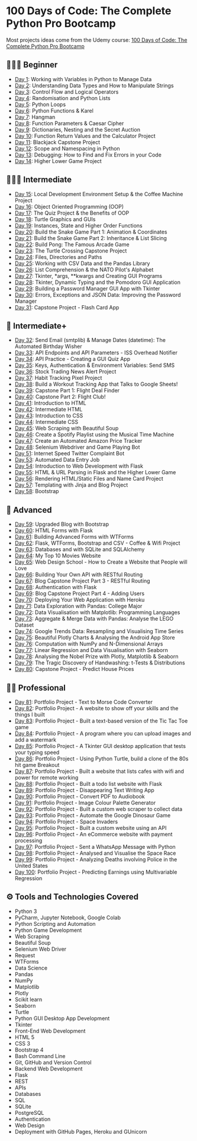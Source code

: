 # 100 Days of Code: The Complete Python Pro Bootcamp


Most projects ideas come from the Udemy course: [100 Days of Code: The Complete Python Pro Bootcamp](https://www.udemy.com/course/100-days-of-code/)


## 👨🏻‍🎓 Beginner
- [Day 1](https://github.com/soh-123/100DaysOfCoding/tree/main/Day_001): Working with Variables in Python to Manage Data
- [Day 2](https://github.com/soh-123/100DaysOfCoding/tree/main/Day_002): Understanding Data Types and How to Manipulate Strings
- [Day 3](https://github.com/soh-123/100DaysOfCoding/tree/main/Day_003): Control Flow and Logical Operators
- [Day 4](https://github.com/soh-123/100DaysOfCoding/tree/main/Day_004): Randomisation and Python Lists
- [Day 5](https://github.com/soh-123/100DaysOfCoding/tree/main/Day_005): Python Loops
- [Day 6](https://github.com/soh-123/100DaysOfCoding/tree/main/Day_006): Python Functions & Karel
- [Day 7](https://github.com/soh-123/100DaysOfCoding/tree/main/Day_007): Hangman
- [Day 8](https://github.com/soh-123/100DaysOfCoding/tree/main/Day_008): Function Parameters & Caesar Cipher
- [Day 9](https://github.com/soh-123/100DaysOfCoding/tree/main/Day_009): Dictionaries, Nesting and the Secret Auction
- [Day 10](https://github.com/soh-123/100DaysOfCoding/tree/main/Day_010): Function Return Values and the Calculator Project
- [Day 11](https://github.com/soh-123/100DaysOfCoding/tree/main/Day_011): Blackjack Capstone Project
- [Day 12](https://github.com/soh-123/100DaysOfCoding/tree/main/Day_012): Scope and Namespacing in Python
- [Day 13](https://github.com/soh-123/100DaysOfCoding/tree/main/Day_013): Debugging: How to Find and Fix Errors in your Code
- [Day 14](https://github.com/soh-123/100DaysOfCoding/tree/main/Day_014): Higher Lower Game Project
## 🏋🏻‍♂️ Intermediate
- [Day 15](https://github.com/soh-123/100DaysOfCoding/tree/main/Day_015): Local Development Environment Setup & the Coffee Machine Project
- [Day 16](https://github.com/soh-123/100DaysOfCoding/tree/main/Day_016): Object Oriented Programming (OOP)
- [Day 17](https://github.com/soh-123/100DaysOfCoding/tree/main/Day_017): The Quiz Project & the Benefits of OOP
- [Day 18](https://github.com/soh-123/100DaysOfCoding/tree/main/Day_018): Turtle Graphics and GUIs
- [Day 19](https://github.com/soh-123/100DaysOfCoding/tree/main/Day_019): Instances, State and Higher Order Functions
- [Day 20](https://github.com/soh-123/100DaysOfCoding/tree/main/Day_020-021_SnakeGame): Build the Snake Game Part 1: Animation & Coordinates
- [Day 21](https://github.com/soh-123/100DaysOfCoding/tree/main/Day_020-021_SnakeGame): Build the Snake Game Part 2: Inheritance & List Slicing
- [Day 22](https://github.com/soh-123/100DaysOfCoding/tree/main/Day_022-PongGame): Build Pong: The Famous Arcade Game
- [Day 23](https://github.com/soh-123/100DaysOfCoding/tree/main/Day_023-Capstone%20Project): The Turtle Crossing Capstone Project
- [Day 24](https://github.com/soh-123/100DaysOfCoding/tree/main/Day_024): Files, Directories and Paths
- [Day 25](https://github.com/soh-123/100DaysOfCoding/tree/main/Day_025): Working with CSV Data and the Pandas Library
- [Day 26](https://github.com/soh-123/100DaysOfCoding/tree/main/Day_026): List Comprehension & the NATO Pilot's Alphabet
- [Day 27](https://github.com/soh-123/100DaysOfCoding/tree/main/Day_027): Tkinter, *args, **kwargs and Creating GUI Programs
- [Day 28](https://github.com/soh-123/100DaysOfCoding/tree/main/Day_028): Tkinter, Dynamic Typing and the Pomodoro GUI Application
- [Day 29](https://github.com/soh-123/100DaysOfCoding/tree/main/Day_029): Building a Password Manager GUI App with Tkinter
- [Day 30](https://github.com/soh-123/100DaysOfCoding/tree/main/Day_030): Errors, Exceptions and JSON Data: Improving the Password Manager
- [Day 31](https://github.com/soh-123/100DaysOfCoding/tree/main/Day_031): Capstone Project - Flash Card App
## 💪 Intermediate+
- [Day 32](https://github.com/soh-123/100DaysOfCoding/tree/main/Day_032): Send Email (smtplib) & Manage Dates (datetime): The Automated Birthday Wisher
- [Day 33](https://github.com/soh-123/100DaysOfCoding/tree/main/Day_033): API Endpoints and API Parameters - ISS Overhead Notifier
- [Day 34](https://github.com/soh-123/100DaysOfCoding/tree/main/Day_034): API Practice - Creating a GUI Quiz App
- [Day 35](https://github.com/soh-123/100DaysOfCoding/tree/main/Day_035): Keys, Authentication & Environment Variables: Send SMS
- [Day 36](https://github.com/soh-123/100DaysOfCoding/tree/main/Day_036): Stock Trading News Alert Project
- [Day 37](https://github.com/soh-123/100DaysOfCoding/tree/main/Day_037): Habit Tracking Pixel Project
- [Day 38](https://github.com/soh-123/100DaysOfCoding/tree/main/Day_038): Build a Workout Tracking App that Talks to Google Sheets!
- [Day 39](https://github.com/soh-123/100DaysOfCoding/tree/main/Day_039%2B040%20(Capstone%20Project)): Capstone Part 1: Flight Deal Finder
- [Day 40](https://github.com/soh-123/100DaysOfCoding/tree/main/Day_039%2B040%20(Capstone%20Project)): Capstone Part 2: Flight Club!
- [Day 41](https://github.com/soh-123/100DaysOfCoding/tree/main/Day_041-042-043-044): Introduction to HTML
- [Day 42](https://github.com/soh-123/100DaysOfCoding/tree/main/Day_041-042-043-044): Intermediate HTML
- [Day 43](https://github.com/soh-123/100DaysOfCoding/tree/main/Day_041-042-043-044): Introduction to CSS
- [Day 44](https://github.com/soh-123/100DaysOfCoding/tree/main/Day_041-042-043-044): Intermediate CSS
- [Day 45](https://github.com/soh-123/100DaysOfCoding/tree/main/Day_045): Web Scraping with Beautiful Soup
- [Day 46](https://github.com/soh-123/100DaysOfCoding/tree/main/Day_046): Create a Spotify Playlist using the Musical Time Machine
- [Day 47](https://github.com/soh-123/100DaysOfCoding/tree/main/Day_047): Create an Automated Amazon Price Tracker
- [Day 48](https://github.com/soh-123/100DaysOfCoding/tree/main/Day_048): Selenium Webdriver and Game Playing Bot
- [Day 51](https://github.com/soh-123/100DaysOfCoding/tree/main/Day_051): Internet Speed Twitter Complaint Bot
- [Day 53](https://github.com/soh-123/100DaysOfCoding/tree/main/Day_053): Automated Data Entry Job
- [Day 54](https://github.com/soh-123/100DaysOfCoding/tree/main/Day_054): Introduction to Web Development with Flask
- [Day 55](https://github.com/soh-123/100DaysOfCoding/tree/main/Day_055): HTML & URL Parsing in Flask and the Higher Lower Game
- [Day 56](https://github.com/soh-123/100DaysOfCoding/tree/main/Day_056): Rendering HTML/Static Files and Name Card Project
- [Day 57](https://github.com/soh-123/100DaysOfCoding/tree/main/Day_057): Templating with Jinja and Blog Project
- [Day 58](https://github.com/soh-123/100DaysOfCoding/tree/main/Day_058): Bootstrap
## 🚀 Advanced
- [Day 59](https://github.com/soh-123/100DaysOfCoding/tree/main/Day_059-060(Capstone%20Project)): Upgraded Blog with Bootstrap
- [Day 60](https://github.com/soh-123/100DaysOfCoding/tree/main/Day_059-060(Capstone%20Project)): HTML Forms with Flask
- [Day 61](https://github.com/soh-123/100DaysOfCoding/tree/main/Day_061): Building Advanced Forms with WTForms
- [Day 62](https://github.com/soh-123/100DaysOfCoding/tree/main/Day_062): Flask, WTForms, Bootstrap and CSV - Coffee & Wifi Project
- [Day 63](https://github.com/soh-123/100DaysOfCoding/tree/main/Day_063): Databases and with SQLite and SQLAlchemy
- [Day 64](https://github.com/soh-123/100DaysOfCoding/tree/main/Day_064): My Top 10 Movies Website
- [Day 65](https://github.com/soh-123/100DaysOfCoding/tree/main/Day_066): Web Design School - How to Create a Website that People will Love
- [Day 66](https://github.com/soh-123/100DaysOfCoding/tree/main/Day_066): Building Your Own API with RESTful Routing
- [Day 67](https://github.com/soh-123/100DaysOfCoding/tree/main/Day_067): Blog Capstone Project Part 3 - RESTful Routing
- [Day 68](https://github.com/soh-123/100DaysOfCoding/tree/main/Day_068): Authentication with Flask
- [Day 69](https://github.com/soh-123/100DaysOfCoding/tree/main/Day_069): Blog Capstone Project Part 4 - Adding Users
- [Day 70](https://github.com/soh-123/100DaysOfCoding/tree/main/Day_069): Deploying Your Web Application with Heroku
- [Day 71](https://github.com/soh-123/100DaysOfCoding/tree/main/Day_071): Data Exploration with Pandas: College Major
- [Day 72](https://github.com/soh-123/100DaysOfCoding/tree/main/Day_072): Data Visualisation with Matplotlib: Programming Languages
- [Day 73](https://github.com/soh-123/100DaysOfCoding/tree/main/Day_073): Aggregate & Merge Data with Pandas: Analyse the LEGO Dataset
- [Day 74](https://github.com/soh-123/100DaysOfCoding/tree/main/Day_074): Google Trends Data: Resampling and Visualising Time Series
- [Day 75](https://github.com/soh-123/100DaysOfCoding/tree/main/Day_075): Beautiful Plotly Charts & Analysing the Android App Store
- [Day 76](https://github.com/soh-123/100DaysOfCoding/tree/main/Day_076): Computation with NumPy and N-Dimensional Arrays
- [Day 77](https://github.com/soh-123/100DaysOfCoding/tree/main/Day_077): Linear Regression and Data Visualisation with Seaborn
- [Day 78](https://github.com/soh-123/100DaysOfCoding/tree/main/Day_078): Analysing the Nobel Prize with Plotly, Matplotlib & Seaborn
- [Day 79](https://github.com/soh-123/100DaysOfCoding/tree/main/Day_079): The Tragic Discovery of Handwashing: t-Tests & Distributions
- [Day 80](https://github.com/soh-123/100DaysOfCoding/tree/main/Day_080(Capstone%20Project)): Capstone Project - Predict House Prices
## 👨‍💻 Professional
- [Day 81](https://github.com/soh-123/100DaysOfCoding/tree/main/Day_081): Portfolio Project - Text to Morse Code Converter
- [Day 82](https://sohierlotfy.com/): Portfolio Project - A website to show off your skills and the things I built
- [Day 83](https://github.com/soh-123/100DaysOfCoding/tree/main/Day_083): Portfolio Project - Built a text-based version of the Tic Tac Toe game
- [Day 84](https://github.com/soh-123/100DaysOfCoding/tree/main/Day_084): Portfolio Project - A program where you can upload images and add a watermark
- [Day 85](https://github.com/soh-123/100DaysOfCoding/tree/main/Day_085): Portfolio Project - A Tkinter GUI desktop application that tests your typing speed
- [Day 86](https://github.com/soh-123/100DaysOfCoding/tree/main/Day_086): Portfolio Project - Using Python Turtle, build a clone of the 80s hit game Breakout
- [Day 87](https://github.com/soh-123/100DaysOfCoding/tree/main/Day_087): Portfolio Project - Built a website that lists cafes with wifi and power for remote working
- [Day 88](https://github.com/soh-123/100DaysOfCoding/tree/main/Day_088): Portfolio Project - Built a todo list website with Flask
- [Day 89](https://github.com/soh-123/100DaysOfCoding/tree/main/Day_089): Portfolio Project - Disappearing Text Writing App
- [Day 90](https://github.com/soh-123/100DaysOfCoding/tree/main/Day_090): Portfolio Project - Convert PDF to Audiobook
- [Day 91](https://github.com/soh-123/100DaysOfCoding/tree/main/Day_091): Portfolio Project - Image Colour Palette Generator
- [Day 92](https://github.com/soh-123/100DaysOfCoding/tree/main/Day_092): Portfolio Project - Built a custom web scraper to collect data
- [Day 93](https://github.com/soh-123/100DaysOfCoding/tree/main/Day_093): Portfolio Project - Automate the Google Dinosaur Game
- [Day 94](https://github.com/soh-123/100DaysOfCoding/tree/main/Day_094): Portfolio Project - Space Invaders
- [Day 95](https://github.com/soh-123/100DaysOfCoding/tree/main/Day_095): Portfolio Project - Built a custom website using an API
- [Day 96](https://github.com/soh-123/100DaysOfCoding/tree/main/Day_096): Portfolio Project - An eCommerce website with payment processing
- [Day 97](https://github.com/soh-123/100DaysOfCoding/tree/main/Day_097): Portfolio Project - Sent a WhatsApp Message with Python
- [Day 98](https://github.com/soh-123/100DaysOfCoding/tree/main/Day_098): Portfolio Project - Analysed and Visualise the Space Race
- [Day 99](https://github.com/soh-123/100DaysOfCoding/tree/main/Day_098): Portfolio Project - Analyzing Deaths involving Police in the United States
- [Day 100](https://github.com/soh-123/100DaysOfCoding/tree/main/Day_098): Portfolio Project - Predicting Earnings using Multivariable Regression

## ⚙ Tools and Technologies Covered
- Python 3
- PyCharm, Jupyter Notebook, Google Colab
- Python Scripting and Automation
- Python Game Development
- Web Scraping
- Beautiful Soup
- Selenium Web Driver
- Request
- WTForms
- Data Science
- Pandas
- NumPy
- Matplotlib
- Plotly
- Scikit learn
- Seaborn
- Turtle
- Python GUI Desktop App Development
- Tkinter
- Front-End Web Development
- HTML 5
- CSS 3
- Bootstrap 4
- Bash Command Line
- Git, GitHub and Version Control
- Backend Web Development
- Flask
- REST
- APIs
- Databases
- SQL
- SQLite
- PostgreSQL
- Authentication
- Web Design
- Deployment with GitHub Pages, Heroku and GUnicorn